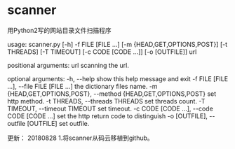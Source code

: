 # scanner
用Python2写的网站目录文件扫描程序

usage: scanner.py [-h] -f FILE [FILE ...] [-m {HEAD,GET,OPTIONS,POST}]
                  [-t THREADS] [-T TIMEOUT] [-c CODE [CODE ...]]
                  [-o [OUTFILE]]
                  url

positional arguments:
  url                   scanning the url.

optional arguments:
  -h, --help            show this help message and exit
  -f FILE [FILE ...], --file FILE [FILE ...]
                        the dictionary files name.
  -m {HEAD,GET,OPTIONS,POST}, --method {HEAD,GET,OPTIONS,POST}
                        set http method.
  -t THREADS, --threads THREADS
                        set threads count.
  -T TIMEOUT, --timeout TIMEOUT
                        set timeout.
  -c CODE [CODE ...], --code CODE [CODE ...]
                        set the http return code to distinguish
  -o [OUTFILE], --outfile [OUTFILE]
                        set outfile.

 更新：
 20180828
    1.将scanner从码云移植到github。
